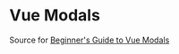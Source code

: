 # Vue Modals

Source for [Beginner's Guide to Vue Modals](https://www.genuitec.com/beginners-guide-to-vue-modals)